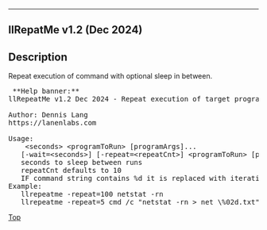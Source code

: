 
* * *

llRepatMe v1.2 (Dec 2024)
----------------------------------------------------------


Description
-----------

Repeat execution of command with optional sleep in between.

<pre>
 **Help banner:**
llRepeatMe v1.2 Dec 2024 - Repeat execution of target program

Author: Dennis Lang
https://lanenlabs.com

Usage:
    &lt;seconds> &lt;programToRun> [programArgs]...
   [-wait=&lt;seconds>] [-repeat=&lt;repeatCnt>] &lt;programToRun> [programArgs]...
   seconds to sleep between runs
   repeatCnt defaults to 10
   IF command string contains %d it is replaced with iteration count
Example:
   llrepeatme -repeat=100 netstat -rn
   llrepeatme -repeat=5 cmd /c "netstat -rn > net_\%02d.txt"
</pre>

[Top](#top)
